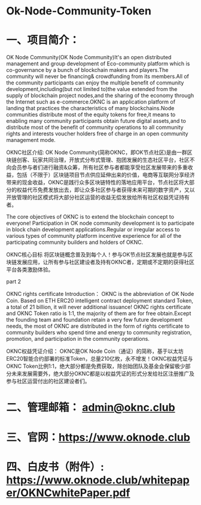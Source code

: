 # Ok-Node-Community-Token
# 一、项目简介：
OK Node Community(OK Node Community)It's an open distributed management and group development of Eco-community platform which is  co-governance by a bunch of blockchain makers and players.The community will never be financing& crowdfunding  from its members.All of the community participants can enjoy the multiple benefit of community development,including(but not limited to)the value extended from the supply of blockchain project nodes,and the sharing of the economy through the Internet such as e-commerce.OKNC is an application platform of landing that practices the characteristics of many blockchains.Node communities distribute most of the equity tokens for free,it means to  enabling many community participants obtain future digital assets,and to distribute most of the benefit of community operations to all community rights and interests voucher holders free of charge in an open community management mode.

OKNC社区介绍: OK Node Community(简称OKNC，即OK节点社区)是由一群区块链创客、玩家共同治理，开放式分布式管理、抱团发展的生态社区平台，社区不向会员参与者们进行融资&众筹，所有社区参与者都能享受社区发展带来的多重收益，包括（不限于）区块链项目节点供应延伸出来的价值，电商等互联网分享经济带来的现金收益，OKNC是践行众多区块链特性的落地应用平台，节点社区将大部分的权益代币免费发放出去，即让众多社区参与者获得未来可期的数字资产，又以开放管理的社区模式将大部分社区运营的收益无偿发放给所有社区权益凭证持有者。

The core objectives of OKNC is to extend the blockchain concept to everyone! Participation in OK node community development is to participate in block chain development applications.Regular or irregular access to various types of community platform incentive experience for all of the participating community builders and holders of OKNC.

OKNC核心目标 将区块链概念普及到每个人！参与OK节点社区发展也就是参与区块链发展应用，让所有参与社区建设者及持有OKNC者，定期或不定期的获得社区平台各类激励体验。

part 2

OKNC rights certificate Introduction： OKNC is the abbreviation of OK Node Coin. Based on ETH ERC20 intelligent contract deployment standard Token, a total of 21 billion,  it will never additional issuance! OKNC rights certificate and OKNC Token ratio is 1:1, the majority of them are  for free obtain.Except the founding team and foundation retain a very few future development needs, the most of OKNC are distributed in the form of rights certificate  to community builders who spend time and energy to community registration, promotion, and participation in the community operations. 

OKNC权益凭证介绍： OKNC是OK Node Coin（通证）的简称，基于以太坊ERC20智能合约部署的标准Token，总量210亿枚，永不增发！OKNC权益凭证与OKNC Token比例1:1，绝大部分都是免费获取，除创始团队及基金会保留极少部分未来发展需要外，绝大部分OKNC都是以权益凭证的形式分发给社区注册推广及参与社区运营付出的社区建设者们。

# 二、管理邮箱： admin@oknc.club

# 三、官网：https://www.oknode.club

# 四、白皮书（附件）: https://www.oknode.club/whitepaper/OKNCwhitePaper.pdf
